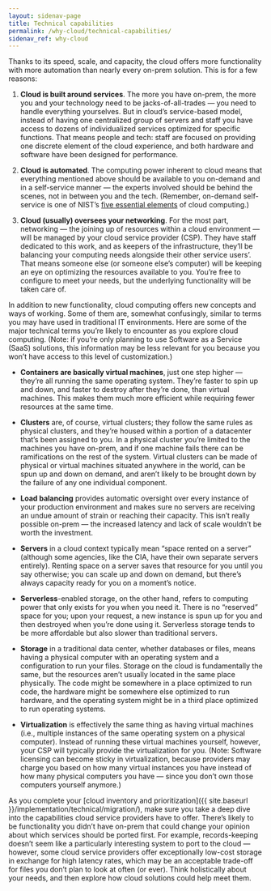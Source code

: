 ```yaml
---
layout: sidenav-page
title: Technical capabilities
permalink: /why-cloud/technical-capabilities/
sidenav_ref: why-cloud
---
```


Thanks to its speed, scale, and capacity, the cloud offers more functionality with more automation than nearly every on-prem solution. This is for a few reasons:

  1. **Cloud is built around services**. The more you have on-prem, the more you and your technology need to be jacks-of-all-trades — you need to handle everything yourselves. But in cloud’s service-based model, instead of having one centralized group of servers and staff you have access to dozens of individualized services optimized for specific functions. That means people and tech: staff are focused on providing one discrete element of the cloud experience, and both hardware and software have been designed for performance.


  2. **Cloud is automated**. The computing power inherent to cloud means that everything mentioned above should be available to you on-demand and in a self-service manner — the experts involved should be behind the scenes, not in between you and the tech. (Remember, on-demand self-service is one of NIST’s [five essential elements](https://nvlpubs.nist.gov/nistpubs/Legacy/SP/nistspecialpublication800-145.pdf) of cloud computing.) 


  3. **Cloud (usually) oversees your networking**. For the most part, networking — the joining up of resources within a cloud environment — will be managed by your cloud service provider (CSP). They have staff dedicated to this work, and as keepers of the infrastructure, they’ll be balancing your computing needs alongside their other service users’. That means someone else (or someone else’s computer) will be keeping an eye on optimizing the resources available to you. You’re free to configure to meet your needs, but the underlying functionality will be taken care of. 

In addition to new functionality, cloud computing offers new concepts and ways of working. Some of them are, somewhat confusingly, similar to terms you may have used in traditional IT environments. Here are some of the major technical terms you’re likely to encounter as you explore cloud computing. (Note: if you’re only planning to use Software as a Service (SaaS) solutions, this information may be less relevant for you because you won’t have access to this level of customization.)

* **Containers are basically virtual machines**, just one step higher — they’re all running the same operating system. They’re faster to spin up and down, and faster to destroy after they’re done, than virtual machines. This makes them much more efficient while requiring fewer resources at the same time. 


* **Clusters** are, of course, virtual clusters; they follow the same rules as physical clusters, and they’re housed within a portion of a datacenter that’s been assigned to you. In a physical cluster you’re limited to the machines you have on-prem, and if one machine fails there can be ramifications on the rest of the system. Virtual clusters can be made of physical or virtual machines situated anywhere in the world, can be spun up and down on demand, and aren’t likely to be brought down by the failure of any one individual component.


* **Load balancing** provides automatic oversight over every instance of your production environment and makes sure no servers are receiving an undue amount of strain or reaching their capacity. This isn’t really possible on-prem — the increased latency and lack of scale wouldn’t be worth the investment.


* **Servers** in a cloud context typically mean “space rented on a server” (although some agencies, like the CIA, have their own separate servers entirely). Renting space on a server saves that resource for you until you say otherwise; you can scale up and down on demand, but there’s always capacity ready for you on a moment’s notice. 


* **Serverless**-enabled storage, on the other hand, refers to computing power that only exists for you when you need it. There is no “reserved” space for you; upon your request, a new instance is spun up for you and then destroyed when you’re done using it. Serverless storage tends to be more affordable but also slower than traditional servers.


* **Storage** in a traditional data center, whether databases or files, means having a physical computer with an operating system and a configuration to run your files. Storage on the cloud is fundamentally the same, but the resources aren’t usually located in the same place physically. The code might be somewhere in a place optimized to run code, the hardware might be somewhere else optimized to run hardware, and the operating system might be in a third place optimized to run operating systems. 


* **Virtualization** is effectively the same thing as having virtual machines (i.e., multiple instances of the same operating system on a physical computer). Instead of running these virtual machines yourself, however, your CSP will typically provide the virtualization for you. (Note: Software licensing can become sticky in virtualization, because providers may charge you based on how many virtual instances you have instead of how many physical computers you have — since you don’t own those computers yourself anymore.) 

As you complete your [cloud inventory and prioritization]({{ site.baseurl }}/implementation/technical/migration/), make sure you take a deep dive into the capabilities cloud service providers have to offer. There’s likely to be functionality you didn’t have on-prem that could change your opinion about which services should be ported first. For example, records-keeping doesn’t seem like a particularly interesting system to port to the cloud — however, some cloud service providers offer exceptionally low-cost storage in exchange for high latency rates, which may be an acceptable trade-off for files you don’t plan to look at often (or ever). Think holistically about your needs, and then explore how cloud solutions could help meet them. 
